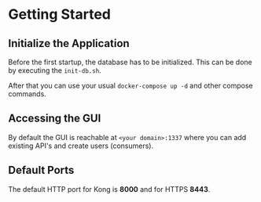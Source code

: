 # Getting Started
## Initialize the Application

Before the first startup, the database has to be initialized. This can be done by executing the `init-db.sh`.

After that you can use your usual `docker-compose up -d` and other compose commands.

## Accessing the GUI

By default the GUI is reachable at `<your domain>:1337` where you can add existing API's and create users (consumers).

## Default Ports

The default HTTP port for Kong is **8000** and for HTTPS **8443**.

